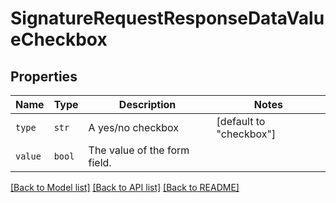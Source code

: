 # SignatureRequestResponseDataValueCheckbox



## Properties
Name | Type | Description | Notes
------------ | ------------- | ------------- | -------------
| `type` | ```str``` |  A yes/no checkbox  |  [default to "checkbox"] |
| `value` | ```bool``` |  The value of the form field.  |  |

[[Back to Model list]](../README.md#documentation-for-models) [[Back to API list]](../README.md#documentation-for-api-endpoints) [[Back to README]](../README.md)


